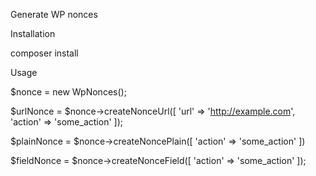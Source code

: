 Generate WP nonces 

Installation

composer install

Usage

$nonce = new WpNonces();

$urlNonce = $nonce->createNonceUrl([
    'url' => 'http://example.com',
    'action' => 'some_action'
]);

$plainNonce = $nonce->createNoncePlain([
    'action' => 'some_action'
])

$fieldNonce = $nonce->createNonceField([
    'action' => 'some_action'
]);
